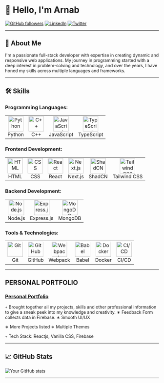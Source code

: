 # 👋 Hello, I'm Arnab

[![GitHub followers](https://img.shields.io/github/followers/yourusername?label=Follow&style=social)](https://github.com/Arnab-K-S)
[![LinkedIn](https://img.shields.io/badge/LinkedIn-Connect-blue?style=flat-square&logo=linkedin)](https://www.linkedin.com/in/arnab-kumar-singh-405862240/)
[![Twitter](https://img.shields.io/twitter/follow/yourhandle?style=social)](https://twitter.com/yourhandle)

---

## 🚀 About Me

I'm a passionate full-stack developer with expertise in creating dynamic and responsive web applications. My journey in programming started with a deep interest in problem-solving and technology, and over the years, I have honed my skills across multiple languages and frameworks.

---

## 🛠️ Skills

### Programming Languages:
<table>
  <tr>
    <td align="center"><img src="https://cdn.jsdelivr.net/gh/devicons/devicon/icons/python/python-original.svg" width="50" height="50" alt="Python" /><br>Python</td>
    <td align="center"><img src="https://cdn.jsdelivr.net/gh/devicons/devicon/icons/cplusplus/cplusplus-original.svg" width="50" height="50" alt="C++" /><br>C++</td>
    <td align="center"><img src="https://cdn.jsdelivr.net/gh/devicons/devicon/icons/javascript/javascript-original.svg" width="50" height="50" alt="JavaScript" /><br>JavaScript</td>
    <td align="center"><img src="https://cdn.jsdelivr.net/gh/devicons/devicon/icons/typescript/typescript-original.svg" width="50" height="50" alt="TypeScript" /><br>TypeScript</td>
  </tr>
</table>

### Frontend Development:
<table>
  <tr>
    <td align="center"><img src="https://cdn.jsdelivr.net/gh/devicons/devicon/icons/html5/html5-original.svg" width="50" height="50" alt="HTML" /><br>HTML</td>
    <td align="center"><img src="https://cdn.jsdelivr.net/gh/devicons/devicon/icons/css3/css3-original.svg" width="50" height="50" alt="CSS" /><br>CSS</td>
    <td align="center"><img src="https://cdn.jsdelivr.net/gh/devicons/devicon/icons/react/react-original.svg" width="50" height="50" alt="React" /><br>React</td>
    <td align="center"><img src="https://cdn.jsdelivr.net/gh/devicons/devicon/icons/nextjs/nextjs-original.svg" width="50" height="50" alt="Next.js" /><br>Next.js</td>
    <td align="center"><img src="https://encrypted-tbn0.gstatic.com/images?q=tbn:ANd9GcQDP66lv8ezn0wZsIu-JScTGCqP6gavY4QxOpxFQAEwEg&s" width="50" height="50" alt="ShadCN" /><br>ShadCN</td>
    <td align="center"><img src="https://media.dev.to/cdn-cgi/image/width=1080,height=1080,fit=cover,gravity=auto,format=auto/https%3A%2F%2Fdev-to-uploads.s3.amazonaws.com%2Fuploads%2Farticles%2Fdxy1c2bvl6odeo52dodk.jpg" width="50" height="50" alt="Tailwind CSS" /><br>Tailwind CSS</td>
  </tr>
</table>

### Backend Development:
<table>
  <tr>
    <td align="center"><img src="https://cdn.jsdelivr.net/gh/devicons/devicon/icons/nodejs/nodejs-original.svg" width="50" height="50" alt="Node.js" /><br>Node.js</td>
    <td align="center"><img src="https://cdn.jsdelivr.net/gh/devicons/devicon/icons/express/express-original.svg" width="50" height="50" alt="Express.js" /><br>Express.js</td>
    <td align="center"><img src="https://cdn.jsdelivr.net/gh/devicons/devicon/icons/mongodb/mongodb-original.svg" width="50" height="50" alt="MongoDB" /><br>MongoDB</td>
  </tr>
</table>

### Tools & Technologies:
<table>
  <tr>
    <td align="center"><img src="https://cdn.jsdelivr.net/gh/devicons/devicon/icons/git/git-original.svg" width="50" height="50" alt="Git" /><br>Git</td>
    <td align="center"><img src="https://cdn.jsdelivr.net/gh/devicons/devicon/icons/github/github-original.svg" width="50" height="50" alt="GitHub" /><br>GitHub</td>
    <td align="center"><img src="https://cdn.jsdelivr.net/gh/devicons/devicon/icons/webpack/webpack-original.svg" width="50" height="50" alt="Webpack" /><br>Webpack</td>
    <td align="center"><img src="https://cdn.jsdelivr.net/gh/devicons/devicon/icons/babel/babel-original.svg" width="50" height="50" alt="Babel" /><br>Babel</td>
    <td align="center"><img src="https://cdn.jsdelivr.net/gh/devicons/devicon/icons/docker/docker-original.svg" width="50" height="50" alt="Docker" /><br>Docker</td>
    <td align="center"><img src="https://cdn.jsdelivr.net/gh/devicons/devicon/icons/github/github-original.svg" width="50" height="50" alt="CI/CD" /><br>CI/CD</td>
  </tr>
</table>

---

## PERSONAL PORTFOLIO

### [Personal Portfolio](https://arnab-k-s.github.io/Personal-Portfolio-Reactjs/)
◦ Brought together all my projects, skills and other professional information to give a sneak peek into my
knowledge and creativity.
∗ Feedback Form collects data in Firebase.
∗ Smooth UI/UX

∗ More Projects listed
∗ Multiple Themes

◦ Tech Stack: Reactjs, Vanilla CSS, Firebase

---

## 📈 GitHub Stats

![Your GitHub stats](https://github-readme-stats.vercel.app/api?username=Arnab-K-S&show_icons=true&theme=radical)

---

